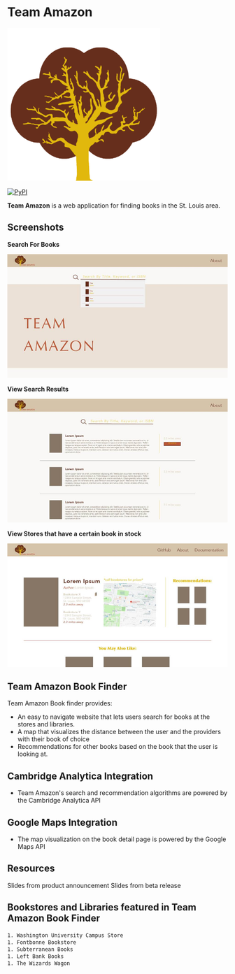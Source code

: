 <!--
links to example:
https://github.com/apache/incubator-superset/blob/master/README.md

-->
<!--
MIT License

Copyright (c) 2018

Permission is hereby granted, free of charge, to any person obtaining a copy
of this software and associated documentation files (the "Software"), to deal
in the Software without restriction, including without limitation the rights
to use, copy, modify, merge, publish, distribute, sublicense, and/or sell
copies of the Software, and to permit persons to whom the Software is
furnished to do so, subject to the following conditions:

The above copyright notice and this permission notice shall be included in all
copies or substantial portions of the Software.

THE SOFTWARE IS PROVIDED "AS IS", WITHOUT WARRANTY OF ANY KIND, EXPRESS OR
IMPLIED, INCLUDING BUT NOT LIMITED TO THE WARRANTIES OF MERCHANTABILITY,
FITNESS FOR A PARTICULAR PURPOSE AND NONINFRINGEMENT. IN NO EVENT SHALL THE
AUTHORS OR COPYRIGHT HOLDERS BE LIABLE FOR ANY CLAIM, DAMAGES OR OTHER
LIABILITY, WHETHER IN AN ACTION OF CONTRACT, TORT OR OTHERWISE, ARISING FROM,
OUT OF OR IN CONNECTION WITH THE SOFTWARE OR THE USE OR OTHER DEALINGS IN THE
SOFTWARE.-->

# Team Amazon

<img src="./Screenshots/TeamAmazonLogo.png" alt = "Team Amazon Logo" width="350"/>

<!-- Button that links to our website-->

[![PyPI](https://img.shields.io/badge/Team%20Amazon%20Site-Find%20Books%20in%20St.%20Louis-yellow.svg)](http://ec2-13-59-74-236.us-east-2.compute.amazonaws.com/website/index.php)

**Team Amazon** is a web application for finding books in the St. Louis area.

## Screenshots

**Search For Books**

<img src="./Screenshots/home.jpg" alt = "Home page screenshot"/>

**View Search Results**

<img src="./Screenshots/search_results.jpg" alt = "search results screenshot"/>

**View Stores that have a certain book in stock**

<img src="./Screenshots/details_with_recommendation.jpg" alt = "details page screenshot"/>

## Team Amazon Book Finder

Team Amazon Book finder provides:

- An easy to navigate website that lets users search for books at the stores and libraries.
- A map that visualizes the distance between the user and the providers with their book of choice
- Recommendations for other books based on the book that the user is looking at.

## Cambridge Analytica Integration

- Team Amazon's search and recommendation algorithms are powered by the Cambridge Analytica API

## Google Maps Integration

- The map visualization on the book detail page is powered by the Google Maps API

## Resources

Slides from product announcement
Slides from beta release

<!-- slides from mvp -->

## Bookstores and Libraries featured in Team Amazon Book Finder

<!--  -->

    1. Washington University Campus Store
    1. Fontbonne Bookstore
    1. Subterranean Books
    1. Left Bank Books
    1. The Wizards Wagon
